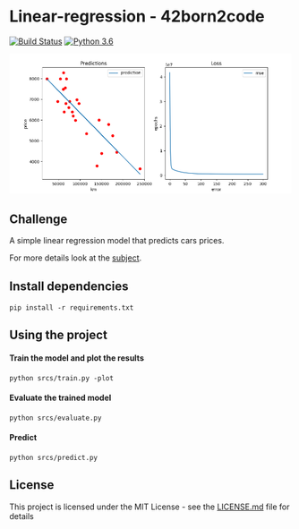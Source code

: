 # Linear-regression - 42born2code
[![Build Status](https://travis-ci.com/fedefloris/Linear-regression.svg?token=dH8C3CpkpNBzxeKzZ8gb&branch=master)](https://travis-ci.com/fedefloris/Linear-regression)
[![Python 3.6](https://img.shields.io/badge/python-3.6-blue.svg)](https://www.python.org/downloads/release/python-360/)

<p align="center">
	<img width="750" src="https://github.com/fedefloris/Linear-regression/blob/master/images/preview.png">
</p>

## Challenge
A simple linear regression model that predicts cars prices.

For more details look at the [subject](subject.pdf).

## Install dependencies
```console
pip install -r requirements.txt
```

## Using the project
#### Train the model and plot the results
```console
python srcs/train.py -plot
```
#### Evaluate the trained model
```console
python srcs/evaluate.py
```
#### Predict
```console
python srcs/predict.py
```

## License
This project is licensed under the MIT License - see the [LICENSE.md](LICENSE) file for details
